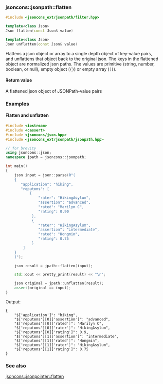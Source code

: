 ### jsoncons::jsonpath::flatten

```c++
#include <jsoncons_ext/jsonpath/filter.hpp>

template<class Json>
Json flatten(const Json& value)

template<class Json>
Json unflatten(const Json& value)
```
Flattens a json object or array to a single depth object of key-value pairs, and unflattens that object back to the original json.
The keys in the flattened object are normalized json paths.
The values are primitive (string, number, boolean, or null), empty object (`{}`) or empty array (`[]`).

#### Return value

A flattened json object of JSONPath-value pairs

### Examples

#### Flatten and unflatten

```c++
#include <iostream>
#include <cassert>
#include <jsoncons/json.hpp>
#include <jsoncons_ext/jsonpath/jsonpath.hpp>

// for brevity
using jsoncons::json; 
namespace jpath = jsoncons::jsonpath;

int main()
{
    json input = json::parse(R"(
    {
       "application": "hiking",
       "reputons": [
           {
               "rater": "HikingAsylum",
               "assertion": "advanced",
               "rated": "Marilyn C",
               "rating": 0.90
            },
            {
               "rater": "HikingAsylum",
               "assertion": "intermediate",
               "rated": "Hongmin",
               "rating": 0.75
            }    
        ]
    }
    )");

    json result = jpath::flatten(input);

    std::cout << pretty_print(result) << "\n";

    json original = jpath::unflatten(result);
    assert(original == input);
}
```
Output:
```
{
    "$['application']": "hiking",
    "$['reputons'][0]['assertion']": "advanced",
    "$['reputons'][0]['rated']": "Marilyn C",
    "$['reputons'][0]['rater']": "HikingAsylum",
    "$['reputons'][0]['rating']": 0.9,
    "$['reputons'][1]['assertion']": "intermediate",
    "$['reputons'][1]['rated']": "Hongmin",
    "$['reputons'][1]['rater']": "HikingAsylum",
    "$['reputons'][1]['rating']": 0.75
}
```
### See also

[jsoncons::jsonpointer::flatten](../jsonpointer/flatten.md)
